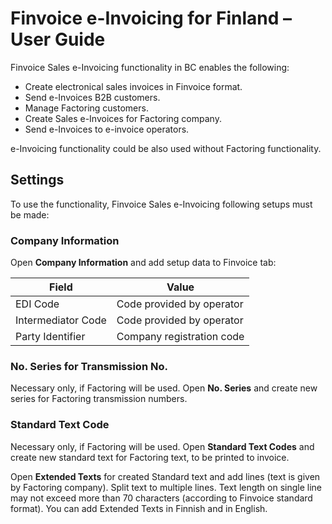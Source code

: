 # Finvoice e-Invoicing for Finland – User Guide


Finvoice Sales e-Invoicing functionality in BC enables the following:
* Create electronical sales invoices in Finvoice format.
* Send e-Invoices B2B customers.
* Manage Factoring customers.
* Create Sales e-Invoices for Factoring company.
* Send e-Invoices to e-invoice operators.

e-Invoicing functionality could be also used without Factoring functionality.

## Settings

To use the functionality, Finvoice Sales e-Invoicing following setups must be made:

### Company Information 
Open **Company Information** and add setup data to Finvoice tab:

|**Field**|**Value**|
|-|-|
|EDI Code|Code provided by operator|
|Intermediator Code|Code provided by operator|
|Party Identifier|Company registration code|

### No. Series for Transmission No.
Necessary only, if Factoring will be used.
Open **No. Series** and create new series for Factoring transmission numbers. 

### Standard Text Code
Necessary only, if Factoring will be used.
Open **Standard Text Codes** and create new standard text for Factoring text, to be printed to invoice.

Open **Extended Texts** for created Standard text and add lines (text is given by Factoring company).
Split text to multiple lines. Text length on single line may not exceed more than 70 characters (according to Finvoice standard format). You can add Extended Texts in Finnish and in English.

